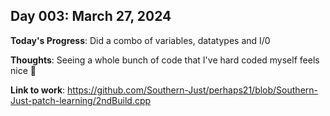 ## Day 003: March 27, 2024

**Today's Progress**: Did a combo of variables, datatypes and I/0 

__Thoughts__: Seeing a whole bunch of code that I've hard coded myself feels nice 🤩

__Link to work__:  https://github.com/Southern-Just/perhaps21/blob/Southern-Just-patch-learning/2ndBuild.cpp
